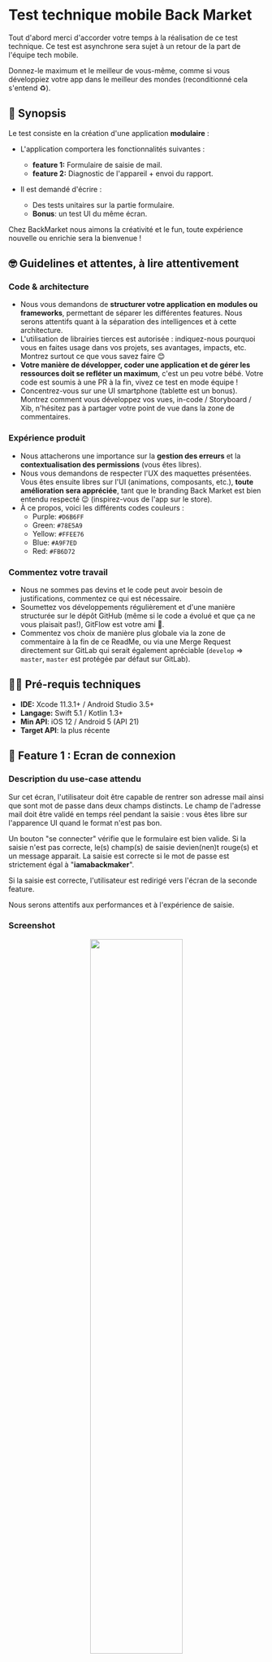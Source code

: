 # Test technique mobile Back Market

Tout d'abord merci d'accorder votre temps à la réalisation de ce test technique.
Ce test est asynchrone sera sujet à un retour de la part de l'équipe tech mobile.

Donnez-le maximum et le meilleur de vous-même, comme si vous développiez votre app dans le meilleur des mondes (reconditionné cela s'entend ♻️).

## 📲 Synopsis 

Le test consiste en la création d'une application **modulaire** :

- L'application comportera les fonctionnalités suivantes :
	- **feature 1:**  Formulaire de saisie de mail.
	- **feature 2:**  Diagnostic de l'appareil + envoi du rapport.

- Il est demandé d'écrire :
	- Des tests unitaires sur la partie formulaire.
	- **Bonus**: un test UI du même écran.

Chez BackMarket nous aimons la créativité et le fun, toute expérience nouvelle ou enrichie sera la bienvenue !

## 🤓 Guidelines et attentes, à lire attentivement 

### Code & architecture

- Nous vous demandons de **structurer votre application en modules ou frameworks**, permettant de séparer les différentes features. Nous serons attentifs quant à la séparation des intelligences et à cette architecture.
- L'utilisation de librairies tierces est autorisée : indiquez-nous pourquoi vous en faites usage dans vos projets, ses avantages, impacts, etc. Montrez surtout ce que vous savez faire 😊
- **Votre manière de développer, coder une application et de gérer les ressources doit se refléter un maximum**, c'est un peu votre bébé. Votre code est soumis à une PR à la fin, vivez ce test en mode équipe !
- Concentrez-vous sur une UI smartphone (tablette est un bonus). Montrez comment vous développez vos vues, in-code / Storyboard / Xib, n'hésitez pas à partager votre point de vue dans la zone de commentaires.

### Expérience produit

- Nous attacherons une importance sur la **gestion des erreurs** et la **contextualisation des permissions** (vous êtes libres).
- Nous vous demandons de respecter l'UX des maquettes présentées. Vous êtes ensuite libres sur l'UI (animations, composants, etc.), **toute amélioration sera appréciée**, tant que le branding Back Market est bien entendu respecté 😉 (inspirez-vous de l'app sur le store).
- À ce propos, voici les différents codes couleurs :
	- Purple: `#D6B6FF`
	- Green: `#78E5A9`
	- Yellow: `#FFEE76`
	- Blue: `#A9F7ED`
	- Red: `#FB6D72`

### Commentez votre travail

- Nous ne sommes pas devins et le code peut avoir besoin de justifications, commentez ce qui est nécessaire.
- Soumettez vos développements régulièrement et d'une manière structurée sur le dépôt GitHub (même si le code a évolué et que ça ne vous plaisait pas!), GitFlow est votre ami 🤗.
- Commentez vos choix de manière plus globale via la zone de commentaire à la fin de ce ReadMe, ou via une Merge Request directement sur GitLab qui serait également apréciable (`develop` => `master`, `master` est protégée par défaut sur GitLab).

## 👨‍💻 Pré-requis techniques

- **IDE:** Xcode 11.3.1+ / Android Studio 3.5+
- **Langage:** Swift 5.1 / Kotlin 1.3+
- **Min API**: iOS 12 / Android 5 (API 21)
- **Target API**: la plus récente

## 📝 Feature 1 : Ecran de connexion


### Description du use-case attendu

Sur cet écran, l'utilisateur doit être capable de rentrer son adresse mail ainsi que sont mot de passe dans deux champs distincts.
Le champ de l'adresse mail doit être validé en temps réel pendant la saisie : vous êtes libre sur l'apparence UI quand le format n'est pas bon.

Un bouton "se connecter" vérifie que le formulaire est bien valide. Si la saisie n'est pas correcte, le(s) champ(s) de saisie devien(nen)t rouge(s) et un message apparait. La saisie est correcte si le mot de passe est strictement égal à "**iamabackmaker**".

Si la saisie est correcte, l'utilisateur est redirigé vers l'écran de la seconde feature.

Nous serons attentifs aux performances et à l'expérience de saisie.

### Screenshot

<p align="center" ><img width='60%' src='.imgs/test-feature1.png'></p>

## Feature 2 : Diagnostic de l'appareil

### Introduction

Pour cette partie, nous vous demandons le développement **du test de l'écran tactile de l'appareil**.

Le diagnostic consiste à afficher plusieurs vues permettant de réaliser un test spécifique sur l'appareil, l'idée est de se concentrer sur un des tests.

Une fois le diagnostic terminé, un rapport est généré et envoyé à un serveur distant via une API.

Visuellement, vous pouvez vous inspirer de notre app si vous le souhaitez, et toute personnalisation est la bienvenue.

### ☝️ Test de l'écran tactile

#### Description du use-case attendu

Avec son doigt, l'utilisateur doit survoler les cellules d'une grille pré-définie.
Le test prend fin une fois que toutes les cellules sont activées.
Le nombre de cellules n'est pas fixe et doit varier selon les tailles d'écran de sorte à occuper un maximum d'espace à l'écran (de sorte à pouvoir tester l'entièreté de l'écran).


Une cellule devient "remplie" lorsque l'utilisateur fait glisser son doigt sur celle-ci. **Un simple tap ne doit pas suffire.**
Quand une zone a été testée, elle change de couleur (elle peut être random). Ce changement de couleur **devra être animé** (soyez inventif 😉).

À l'arrivée sur l'écran de diagnostic, un message s'affiche expliquant à l'utilisateur ce qu'il doit faire pour réussir le test.
Lorsque 3 zones ont été testées, le message disparait.
L'apparition et la disparition du message **devront être animées**


#### Wireframe

<p align="center"><img width='45%' src='.imgs/test-feature2-3-1.png'> <img width='45%' src='.imgs/test-feature2-3-2.png'></p>


## 🛫 Envoi du diagnostic

Une fois le diagnostic terminé, un rapport est généré et envoyé à un serveur distant via une API. Ce rapport contient des infos générique du modèle de l'appareil, du temps que le diagnostic à duré, ainsi que les infos du test réalisé.

Cette API n'existant pas, vous devrez faire en sorte de mocker / simuler la partie communication avec le serveur.

Un système UI/UX de chargement devra être affiché le temps que le serveur traite la réponse. À vous de choisir la meilleure expérience.

Une fois la réponse reçue, l'utilisateur est redirigé vers le 1er écran.

### Format du JSON à envoyer

Voici le format de JSON attendu :

```json5
{
	//Données du 1er test, null si non réalisé
	"deviceInfos": {
		//Nom de l'appareil sur lequel le test s'est déroulé
		"modelName":"iPhone 11,2"
	},
	//Données du 3e test, null si non réalisé
	"screenTouchTest": {
		//Nombre de colonnes affichées
		"nbColumns":7,
		//Nombre de lignes affichées
		"nbRows":12,
		//Nombre de cellules remplies
		"nbCellslFilled":84
	},
	//Timestamp du début du test
	"startTime":"2018-10-23T18:25:42.000Z",
	//Timestamp de la fin du test
	"endTime:":"2018-10-23T18:26:43.000Z"
}
```

## 🗣 Commentaires

Exprimez-vos choix (ici ou via la Merge Request via GitLab) sur :

- les choix d'architecture 
- les choix techniques sur lesquels vous voulez vous expliquer / justifier ;
- les librairies tierces choisies ;
- les design patterns employés ;
- les difficultés rencontrées.
